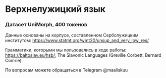 # Верхнелужицкий язык
### Датасет UniMorph, 400 токенов

Данные основаны на корпусе, составленном Серболужицким институтом: https://www.statmt.org/wmt20/unsup_and_very_low_res/

Грамматики, которыми мы пользовались в ходе работы: https://baltoslav.eu/hsb/; The Slavonic Languages (Greville Corbett, Bernard Comrie)

По вопросам можете обращаться в Telegram @maaliskuu
